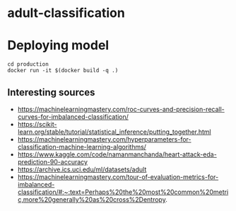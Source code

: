 # adult-classification



# Deploying model

```{bash}
cd production
docker run -it $(docker build -q .)

```

## Interesting sources 

- https://machinelearningmastery.com/roc-curves-and-precision-recall-curves-for-imbalanced-classification/
- https://scikit-learn.org/stable/tutorial/statistical_inference/putting_together.html
- https://machinelearningmastery.com/hyperparameters-for-classification-machine-learning-algorithms/
- https://www.kaggle.com/code/namanmanchanda/heart-attack-eda-prediction-90-accuracy
- https://archive.ics.uci.edu/ml/datasets/adult
- https://machinelearningmastery.com/tour-of-evaluation-metrics-for-imbalanced-classification/#:~:text=Perhaps%20the%20most%20common%20metric,more%20generally%20as%20cross%2Dentropy.
